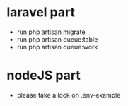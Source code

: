# laravel part
* run php artisan migrate
*  run php artisan queue:table
* run php artisan queue:work

# nodeJS part
* please take a look on .env-example
